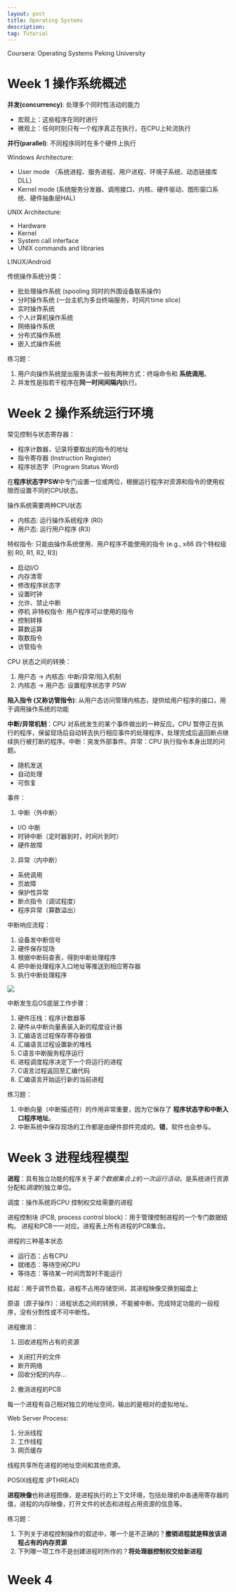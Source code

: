 ```yaml
---
layout: post
title: Operating Systems
description: 
tag: Tutorial
---
```


Coursera: Operating Systems Peking University

# Week 1 操作系统概述

**并发(concurrency)**: 处理多个同时性活动的能力
* 宏观上：这些程序在同时进行
* 微观上：任何时刻只有一个程序真正在执行，在CPU上轮流执行

**并行(parallel)**: 不同程序同时在多个硬件上执行

Windows Architecture:
* User mode （系统进程、服务进程、用户进程、环境子系统、动态链接库DLL）
* Kernel mode (系统服务分发器、调用接口、内核、硬件驱动、图形窗口系统、硬件抽象层HAL)

UNIX Architecture:
* Hardware
* Kernel
* System call interface
* UNIX commands and libraries

LINUX/Android

传统操作系统分类：
* 批处理操作系统 (spooling 同时的外围设备联系操作)
* 分时操作系统 (一台主机为多台终端服务，时间片time slice)
* 实时操作系统 
* 个人计算机操作系统
* 网络操作系统
* 分布式操作系统
* 嵌入式操作系统

练习题：
1. 用户向操作系统提出服务请求一般有两种方式：终端命令和 **系统调用**。
2. 并发性是指若干程序在**同一时间间隔内**执行。


# Week 2 操作系统运行环境

常见控制与状态寄存器：
* 程序计数器，记录将要取出的指令的地址
* 指令寄存器 (Instruction Register)
* 程序状态字（Program Status Word)

在**程序状态字PSW**中专门设置一位或两位，根据运行程序对资源和指令的使用权限而设置不同的CPU状态。

操作系统需要两种CPU状态
* 内核态: 运行操作系统程序 (R0)
* 用户态: 运行用户程序 (R3)

特权指令: 只能由操作系统使用、用户程序不能使用的指令 (e.g., x86 四个特权级别 R0, R1, R2, R3)
* 启动I/O
* 内存清零
* 修改程序状态字
* 设置时钟
* 允许、禁止中断
* 停机
非特权指令: 用户程序可以使用的指令
* 控制转移
* 算数运算
* 取数指令
* 访管指令

CPU 状态之间的转换：
1. 用户态 -> 内核态: 中断/异常/陷入机制
2. 内核态 -> 用户态: 设置程序状态字 PSW

**陷入指令 (又称访管指令)**: 从用户态访问管理内核态，提供给用户程序的接口，用于调用操作系统的功能

**中断/异常机制**：CPU 对系统发生的某个事件做出的一种反应。CPU 暂停正在执行的程序，保留现场后自动转去执行相应事件的处理程序，处理完成后返回断点继续执行被打断的程序。中断：突发外部事件。异常：CPU 执行指令本身出现的问题。
* 随机发送
* 自动处理
* 可恢复

事件：
1. 中断（外中断）
- I/O 中断
- 时钟中断（定时器到时，时间片到时）
- 硬件故障
2. 异常（内中断）
- 系统调用
- 页故障
- 保护性异常
- 断点指令（调试程度）
- 程序异常（算数溢出）

中断响应流程：
1. 设备发中断信号
2. 硬件保存现场
3. 根据中断码查表，得到中断处理程序
4. 把中断处理程序入口地址等推送到相应寄存器
5. 执行中断处理程序

![](https://mmbiz.qpic.cn/mmbiz_png/yVibDjicRT1VvTz98y3eafz4DibicG9NRXOaAgcmjP4HFE71S9U9hBzR7ibPrsRgwJEEM3jyPxBt9OPOR8piaGJNFmvA/0?wx_fmt=png)

中断发生后OS底层工作步骤：
1. 硬件压栈：程序计数器等
2. 硬件从中断向量表装入新的程度设计器
3. 汇编语言过程保存寄存器值
4. 汇编语言过程设置新的堆栈
5. C语言中断服务程序运行
6. 进程调度程序决定下一个将运行的进程
7. C语言过程返回至汇编代码
8. 汇编语言开始运行新的当前进程

练习题：
1. 中断向量（中断描述符）的作用非常重要，因为它保存了 **程序状态字和中断入口程序地址**。
2. 中断系统中保存现场的工作都是由硬件部件完成的。**错**，软件也会参与。


# Week 3 进程线程模型

**进程**：具有独立功能的程序关于*某个数据集合上*的*一次运行活动*，是系统进行资源分配和*调度*的独立单位。

调度：操作系统将CPU 控制权交给需要的进程

进程控制块 (PCB, process control block)：用于管理控制进程的一个专门数据结构。 进程和PCB一一对应。进程表上所有进程的PCB集合。

进程的三种基本状态
* 运行态：占有CPU
* 就绪态：等待空闲CPU
* 等待态：等待某一时间而暂时不能运行

挂起：用于调节负载，进程不占用存储空间，其进程映像交换到磁盘上

原语（原子操作）：进程状态之间的转换，不能被中断。完成特定功能的一段程序，没有分割性或不可中断性。

进程撤消：
1. 回收进程所占有的资源
- 关闭打开的文件
- 断开网络
- 回收分配的内存...
2. 撤消进程的PCB

每一个进程有自己相对独立的地址空间，输出的是相对的虚拟地址。

Web Server Process:
1. 分派线程
2. 工作线程
3. 网页缓存

线程共享所在进程的地址空间和其他资源。

POSIX线程库 (PTHREAD) 

**进程映像**也称进程图像，是进程执行的上下文环境，包括处理机中各通用寄存器的值，进程的内存映像，打开文件的状态和进程占用资源的信息等。

练习题：
1. 下列关于进程控制操作的叙述中，哪一个是不正确的？**撤销进程就是释放该进程占有的内存资源**
2. 下列哪一项工作不是创建进程时所作的？**将处理器控制权交给新进程**

# Week 4 